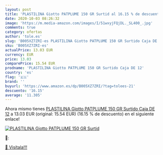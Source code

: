 ```yaml
---
layout: post
title: 'PLASTILINA Giotto PATPLUME 150 GR Surtid al 16.15 % de descuento'
date: 2020-10-03 08:26:32
image: 'https://m.media-amazon.com/images/I/51wxyjFQjDL._SL400_.jpg'
comments: true
category: ofertas
author: 'tole.es'
slug: 'B005XZ7ZRI-es PLASTILINA Giotto PATPLUME 150 GR Surtido Caja DE 12'
sku: 'B005XZ7ZRI-es'
actualPrice: 13.03 EUR
currency: EUR
price: 13.03
comparePrice: 15.54 EUR
prodname: 'PLASTILINA Giotto PATPLUME 150 GR Surtido Caja DE 12'
country: 'es'
flag: '🇪🇸'
brand: ''
buyurl: 'https://www.amazon.es/dp/B005XZ7ZRI/?tag=tolees-21'
descuento: '16.15'
average: '11.305'
---
```


Ahora mismo tienes [PLASTILINA Giotto PATPLUME 150 GR Surtido Caja DE 12](https://www.amazon.es/dp/B005XZ7ZRI/?tag=tolees-21) a 13.03 EUR (original: 15.54 EUR) (16.15 %  de descuento) en el siguiente enlace!

[![PLASTILINA Giotto PATPLUME 150 GR Surtid](https://m.media-amazon.com/images/I/51wxyjFQjDL._SL400_.jpg)](https://www.amazon.es/dp/B005XZ7ZRI/?tag=tolees-21)

🔎:


[🛒 Visítala!!!](https://www.amazon.es/dp/B005XZ7ZRI/?tag=tolees-21)
